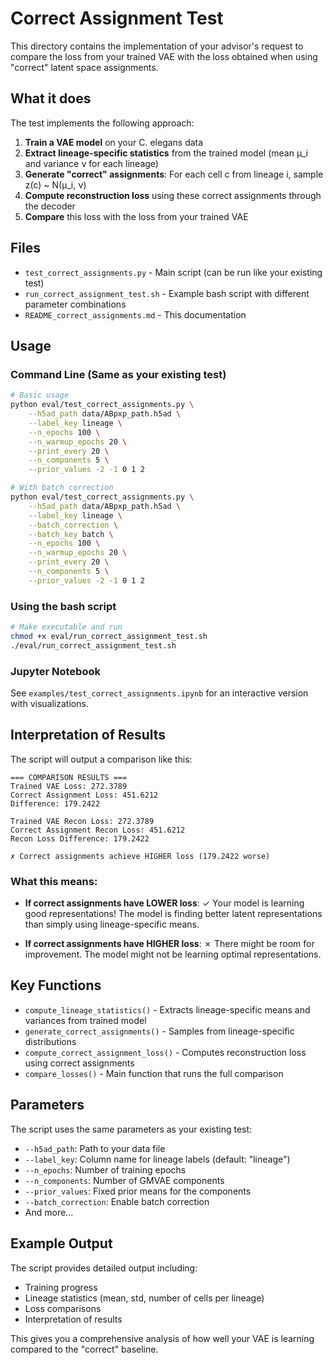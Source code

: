 # Correct Assignment Test

This directory contains the implementation of your advisor's request to compare the loss from your trained VAE with the loss obtained when using "correct" latent space assignments.

## What it does

The test implements the following approach:
1. **Train a VAE model** on your C. elegans data
2. **Extract lineage-specific statistics** from the trained model (mean μ_i and variance ν for each lineage)
3. **Generate "correct" assignments**: For each cell c from lineage i, sample z(c) ~ N(μ_i, ν)
4. **Compute reconstruction loss** using these correct assignments through the decoder
5. **Compare** this loss with the loss from your trained VAE

## Files

- `test_correct_assignments.py` - Main script (can be run like your existing test)
- `run_correct_assignment_test.sh` - Example bash script with different parameter combinations
- `README_correct_assignments.md` - This documentation

## Usage

### Command Line (Same as your existing test)

```bash
# Basic usage
python eval/test_correct_assignments.py \
    --h5ad_path data/ABpxp_path.h5ad \
    --label_key lineage \
    --n_epochs 100 \
    --n_warmup_epochs 20 \
    --print_every 20 \
    --n_components 5 \
    --prior_values -2 -1 0 1 2

# With batch correction
python eval/test_correct_assignments.py \
    --h5ad_path data/ABpxp_path.h5ad \
    --label_key lineage \
    --batch_correction \
    --batch_key batch \
    --n_epochs 100 \
    --n_warmup_epochs 20 \
    --print_every 20 \
    --n_components 5 \
    --prior_values -2 -1 0 1 2
```

### Using the bash script

```bash
# Make executable and run
chmod +x eval/run_correct_assignment_test.sh
./eval/run_correct_assignment_test.sh
```

### Jupyter Notebook

See `examples/test_correct_assignments.ipynb` for an interactive version with visualizations.

## Interpretation of Results

The script will output a comparison like this:

```
=== COMPARISON RESULTS ===
Trained VAE Loss: 272.3789
Correct Assignment Loss: 451.6212
Difference: 179.2422

Trained VAE Recon Loss: 272.3789
Correct Assignment Recon Loss: 451.6212
Recon Loss Difference: 179.2422

✗ Correct assignments achieve HIGHER loss (179.2422 worse)
```

### What this means:

- **If correct assignments have LOWER loss**: ✓ Your model is learning good representations! The model is finding better latent representations than simply using lineage-specific means.

- **If correct assignments have HIGHER loss**: ✗ There might be room for improvement. The model might not be learning optimal representations.

## Key Functions

- `compute_lineage_statistics()` - Extracts lineage-specific means and variances from trained model
- `generate_correct_assignments()` - Samples from lineage-specific distributions
- `compute_correct_assignment_loss()` - Computes reconstruction loss using correct assignments
- `compare_losses()` - Main function that runs the full comparison

## Parameters

The script uses the same parameters as your existing test:
- `--h5ad_path`: Path to your data file
- `--label_key`: Column name for lineage labels (default: "lineage")
- `--n_epochs`: Number of training epochs
- `--n_components`: Number of GMVAE components
- `--prior_values`: Fixed prior means for the components
- `--batch_correction`: Enable batch correction
- And more...

## Example Output

The script provides detailed output including:
- Training progress
- Lineage statistics (mean, std, number of cells per lineage)
- Loss comparisons
- Interpretation of results

This gives you a comprehensive analysis of how well your VAE is learning compared to the "correct" baseline.
